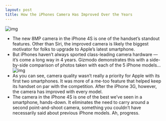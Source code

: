 ```yaml
---
layout: post
title: How the iPhones Camera Has Improved Over the Years
---
```

![img](http://media.idownloadblog.com/wp-content/uploads/2011/10/iPhone4scamera.jpeg)
* The new 8MP camera in the iPhone 4S is one of the handset’s standout features. Other than Siri, the improved camera is likely the biggest motivator for folks to upgrade to Apple’s latest smartphone.
* But iPhones haven’t always sported class-leading camera hardware — it’s come a long way in 4 years. Gizmodo demonstrates this with a side-by-side comparison of photos taken with each of the 5 iPhone models…
![img](http://media.idownloadblog.com/wp-content/uploads/2011/10/compare-iphone-cameras-e1319488853646.jpg)
* As you can see, camera quality wasn’t really a priority for Apple with its first two smartphones. It was more of a me-too feature that helped keep its handset on par with the competition. After the iPhone 3G, however, the camera has improved with every model.
* The camera in the iPhone 4S is one of the best we’ve seen in a smartphone, hands-down. It eliminates the need to carry around a second point-and-shoot camera, something you couldn’t have necessarily said about previous iPhone models. Ah, progress.

